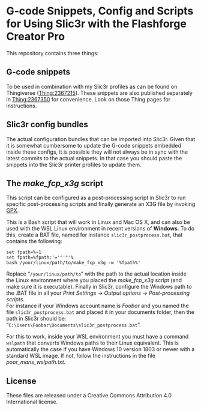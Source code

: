 # G-code Snippets, Config and Scripts for Using Slic3r with the Flashforge Creator Pro

This repository contains three things:

## G-code snippets
To be used in combination with my Slic3r profiles as can be found on Thingiverse ([Thing:2367215](https://www.thingiverse.com/thing:2367215)). These snippets are also published separately in [Thing:2367350](https://www.thingiverse.com/thing:2367350) for convenience. Look on those Thing pages for instructions.

## Slic3r config bundles
The actual configuration bundles that can be imported into Slic3r. Given that it is somewhat cumbersome to update the G-code snippets embedded inside these configs, it is possible they will not always be in sync with the latest commits to the actual snippets. In that case you should paste the snippets into the Slic3r printer profiles to update them.

## The *make_fcp_x3g* script
This script can be configured as a post-processing script in Slic3r to run specific post-processing scripts and finally generate an X3G file by invoking [GPX](https://github.com/markwal/GPX).

This is a Bash script that will work in Linux and Mac OS X, and can also be used with the WSL Linux environment in recent versions of **Windows**. To do this, create a BAT file, named for instance `slic3r_postprocess.bat`, that contains the following:
```
set fpath=%~1
set fpath=%fpath:'='"'"'%
bash /your/linux/path/to/make_fcp_x3g -w '%fpath%'
```
Replace “`/your/linux/path/to`” with the path to the actual location inside the Linux environment where you placed the *make_fcp_x3g* script (and make sure it is executable). Finally in Slic3r, configure the Windows path to the .BAT file in all your *Print Settings* → *Output options* → *Post-processing scripts*.\
For instance if your Windows account name is *Foobar* and you named the file `slic3r_postprocess.bat` and placed it in your documents folder, then the path in Slic3r should be: “`C:\Users\Foobar\Documents\slic3r_postprocess.bat`”.

For this to work, inside your WSL environment you must have a command `wslpath` that converts Windows paths to their Linux equivalent. This is automatically the case if you have Windows 10 version 1803 or newer with a standard WSL image. If not, follow the instructions in the file *poor_mans_wslpath.txt.*


## License
These files are released under a Creative Commons Attribution 4.0 International license.
